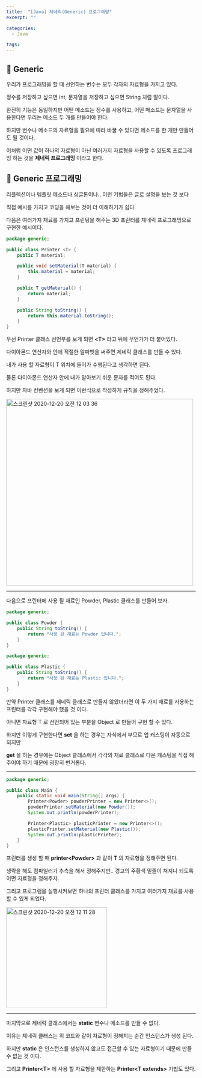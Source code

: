 ```yaml
---
title:  "[Java] 제네릭(Generic) 프로그래밍"
excerpt: ""

categories:
  - Java

tags:
---
```


## 🥗 Generic

우리가 프로그래밍을 할 때 선언하는 변수는 모두 각자의 자료형을 가지고 있다.

정수를 저장하고 싶으면 int, 문자열을 저장하고 싶으면 String 처럼 말이다.

완전히 기능은 동일하지만 어떤 메소드는 정수를 사용하고, 어떤 메소드는 문자열을 사용한다면 우리는 메소드 두 개를 만들어야 한다.

하지만 변수나 메소드의 자료형을 필요에 따라 바꿀 수 있다면 메소드를 한 개만 만들어도 될 것이다.

이처럼 어떤 값이 하나의 자료형이 아닌 여러가지 자료형을 사용할 수 있도록 프로그래밍 하는 것을 **제네릭 프로그래밍** 이라고 한다.

## 🍟 Generic 프로그래밍

리플렉션이나 템플릿 메소드나 싱글톤이나.. 이런 기법들은 글로 설명을 보는 것 보다

직접 예시를 가지고 코딩을 해보는 것이 더 이해하기가 쉽다.

다음은 여러가지 재료를 가지고 프린팅을 해주는 3D 프린터를 제네릭 프로그래밍으로 구현한 예시이다.

```java
package generic;

public class Printer <T> {
    public T material;

    public void setMaterial(T material) {
        this.material = material;
    }

    public T getMaterial() {
        return material;
    }

    public String toString() {
        return this.material.toString();
    }
}
```

우선 Printer 클래스 선언부를 보게 되면 **\<T\>** 라고 뒤에 무언가가 더 붙어있다.

다이아몬드 연산자와 안에 적절한 알파벳을 써주면 제네릭 클래스를 만들 수 있다.

내가 사용 할 자료형이 T 위치에 들어가 수행된다고 생각하면 된다.

물론 다이아몬드 연산자 안에 내가 알아보기 쉬운 문자를 적어도 된다.

하지만 자바 컨벤션을 보게 되면 이런식으로 작성하게 규칙을 정해주었다.

<img width="497" alt="스크린샷 2020-12-20 오전 12 03 36" src="https://user-images.githubusercontent.com/54533309/102692471-d0a49600-4256-11eb-9ed9-350ea2ee2fb9.png">

---

다음으로 프린터에 사용 될 재료인 Powder, Plastic 클래스를 만들어 보자.

```java
package generic;

public class Powder {
    public String toString() {
        return "사용 된 재료는 Powder 입니다.";
    }
}
```

```java
package generic;

public class Plastic {
    public String toString() {
        return "사용 된 재료는 Plastic 입니다.";
    }
}
```

만약 Printer 클래스를 제네릭 클래스로 만들지 않았더라면 이 두 가지 재료를 사용하는 프린터를 각각 구현해야 했을 것 이다.

아니면 자료형 T 로 선언되어 있는 부분을 Object 로 만들어 구현 할 수 있다.

하지만 이렇게 구현한다면 **set** 을 하는 경우는 자식에서 부모로 업 캐스팅이 자동으로 되지만

**get** 을 하는 경우에는 Object 클래스에서 각각의 재료 클래스로 다운 캐스팅을 직접 해주어야 하기 때문에 굉장히 번거롭다.

---

```java
package generic;

public class Main {
    public static void main(String[] args) {
        Printer<Powder> powderPrinter = new Printer<>();
        powderPrinter.setMaterial(new Powder());
        System.out.println(powderPrinter);

        Printer<Plastic> plasticPrinter = new Printer<>();
        plasticPrinter.setMaterial(new Plastic());
        System.out.println(plasticPrinter);
    }
}
```

프린터를 생성 할 때 **printer\<Powder\>** 과 같이 **T** 의 자료형을 정해주면 된다.

생략을 해도 컴파일러가 추측을 해서 정해주지만.. 경고의 주황색 밑줄이 쳐지니 되도록이면 자료형을 정해주자.

그리고 프로그램을 실행시켜보면 하나의 프린터 클래스를 가지고 여러가지 재료를 사용 할 수 있게 되었다.

<img width="268" alt="스크린샷 2020-12-20 오전 12 11 28" src="https://user-images.githubusercontent.com/54533309/102692630-e9fa1200-4257-11eb-879c-c61bcf6fd391.png">

---

마지막으로 제네릭 클래스에서는 **static** 변수나 메소드를 만들 수 없다.

이유는 제네릭 클래스는 위 코드와 같이 자료형이 정해지는 순간 인스턴스가 생성 된다.

하지만 **static** 은 인스턴스를 생성하지 않고도 접근할 수 있는 자료형이기 때문에 만들 수 없는 것 이다.

그리고 **Printer\<T\>** 에 사용 할 자료형을 제한하는 **Printer\<T extends>** 기법도 있다.

<br>

